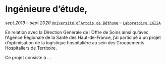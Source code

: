 # Ingénieure d’étude,
*sept.2019 – sept 2020*
[`Université d’Artois de Béthune`](http://www.univ-artois.fr/) – [`Laboratoire LGI2A`](https://www.lgi2a.univ-artois.fr/spip/fr)

En relation avec la Direction Générale de l’Offre de Soins ainsi qu’avec l’Agence Régionale de la Santé des Haut-de-France, j’ai participé à un projet d’optimisation de la logistique hospitalière au sein des Groupements Hospitaliers de Territoire.

Ce projet consiste à ...
